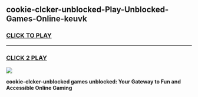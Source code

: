 
## cookie-clcker-unblocked-Play-Unblocked-Games-Online-keuvk
<h3>
<a href="https://premium76.site?title=cookie-clcker-unblocked&ref=25A">CLICK TO PLAY</a></h3>
<hr>

<h3>
<a href="https://premium76.site?title=cookie-clcker-unblocked&ref=25A">CLICK 2 PLAY</a>
  
</h3>

<a href="https://premium76.site?title=cookie-clcker-unblocked&ref=25A"><img src="https://clearcache.store/games.png"></a>


**cookie-clcker-unblocked games unblocked: Your Gateway to Fun and Accessible Online Gaming**
